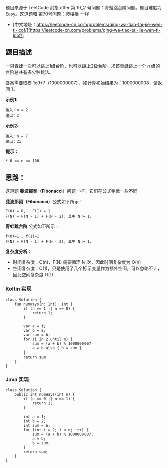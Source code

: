 题目来源于 LeetCode 剑指 offer 第 10_2 号问题：青蛙跳台阶问题。题目难度为 Easy。这道题和 [第70号问题：爬楼梯](https://leetcode-cn.com/problems/climbing-stairs/) 一样

* [中文地址：https://leetcode-cn.com/problems/qing-wa-tiao-tai-jie-wen-ti-lcof/](https://leetcode-cn.com/problems/qing-wa-tiao-tai-jie-wen-ti-lcof/)

## 题目描述

一只青蛙一次可以跳上1级台阶，也可以跳上2级台阶。求该青蛙跳上一个 n 级的台阶总共有多少种跳法。

答案需要取模 1e9+7（1000000007），如计算初始结果为：1000000008，请返回 1。

**示例1:**

```
输入：n = 2
输出：2
```

**示例2:**

```
输入：n = 7
输出：21
```

**提示：**

    * 0 <= n <= 100

## 思路：

这道题 **斐波那契（Fibonacci**）问题一样，它们在公式稍微一些不同

**斐波那契（Fibonacci**）公式如下所示：

```
F(0) = 0,   F(1) = 1
F(N) = F(N - 1) + F(N - 2), 其中 N > 1.
```

**青蛙跳台阶** 公式如下所示：

```
f(0)=1 , f(1)=1
F(N) = F(N - 1) + F(N - 2), 其中 N > 1.
```

**复杂度分析：**

* 时间复杂度：O(n)，F(N) 需要循环 N 次，因此时间复杂度为 O(n)
* 空间复杂度：O(1)，只是使用了几个标示变量作为额外空间，可以忽略不计，因此空间复杂度 O(1)

### Koltin 实现

```
class Solution {
    fun numWays(n: Int): Int {
        if (n == 1 || n == 0) {
            return 1;
        }

        var a = 1;
        var b = 2;
        var sum = b;
        for (i in 2 until n) {
            sum = (a + b) % 1000000007
            a = b.also { b = sum }
        }
        return sum
    }
}
```

### Java 实现

```
class Solution {
    public int numWays(int n) {
        if (n == 0 || n == 1) {
            return 1;
        }

        int a = 1;
        int b = 2;
        int sum = b;
        for (int i = 2; i < n; i++) {
            sum = (a + b) % 1000000007;
            a = b;
            b = sum;
        }
        return sum;
    }
}
```


